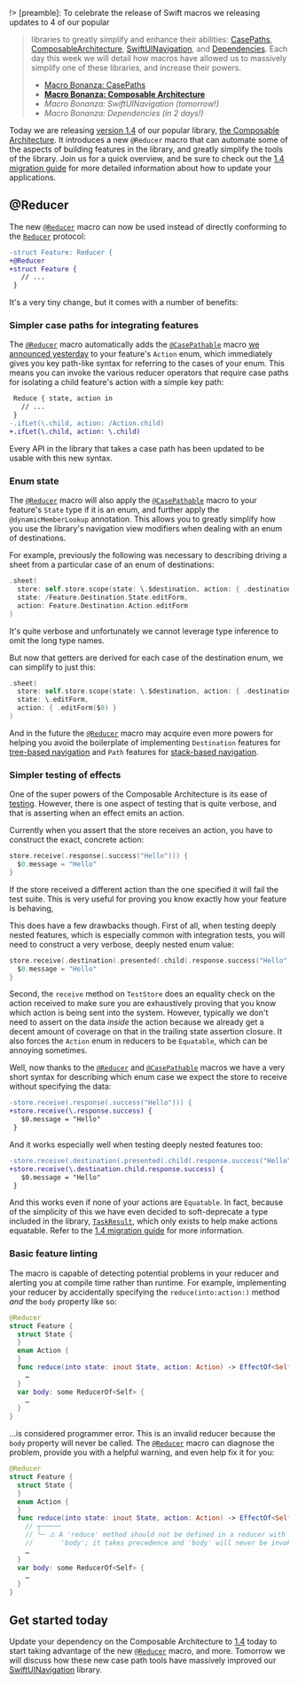 !> [preamble]: To celebrate the release of Swift macros we releasing updates to 4 of our popular 
> libraries to greatly simplify and enhance their abilities: [CasePaths][case-paths-gh], 
> [ComposableArchitecture][tca-gh], [SwiftUINavigation][sui-nav-gh], and 
> [Dependencies][dependencies-gh]. Each day this week we will detail how macros have allowed us to 
> massively simplify one of these libraries, and increase their powers.
> * [Macro Bonanza: CasePaths](/blog/posts/117-macro-bonanza-case-paths)
> * [**Macro Bonanza: Composable Architecture**](/blog/posts/118-macro-bonanza-composable-architecture)
> * _Macro Bonanza: SwiftUINavigation (tomorrow!)_
> * _Macro Bonanza: Dependencies (in 2 days!)_
> 
> [case-paths-gh]: http://github.com/pointfreeco/swift-case-paths
> [tca-gh]: http://github.com/pointfreeco/swift-composable-architecture
> [sui-nav-gh]: http://github.com/pointfreeco/swiftui-navigation
> [dependencies-gh]: http://github.com/pointfreeco/swift-dependencies

Today we are releasing [version 1.4][tca-1.4] of our popular library, [the Composable 
Architecture][tca-gh]. It introduces a new `@Reducer` macro that can automate some of the aspects 
of building features in the library, and greatly simplify the tools of the library. Join us for a 
quick overview, and be sure to check out the [1.4 migration guide][1.4-migration] for more detailed 
information about how to update your applications.

[tca-1.4]: https://github.com/pointfreeco/swift-composable-architecture/releases/tag/1.4.0
[1.4-migration]: https://pointfreeco.github.io/swift-composable-architecture/main/documentation/composablearchitecture/migratingto1.4
[case-paths-gh]: http://github.com/pointfreeco/swift-case-paths
[tca-gh]: http://github.com/pointfreeco/swift-composable-architecture
[sui-nav-gh]: http://github.com/pointfreeco/swiftui-navigation
[dependencies-gh]: http://github.com/pointfreeco/swift-dependencies

## @Reducer

The new [`@Reducer`][reducer-macro-docs] macro can now be used instead of directly conforming to
the [`Reducer`][reducer-protocol-docs] protocol:

```diff
-struct Feature: Reducer {
+@Reducer
+struct Feature {
   // ...
 }
```

It's a very tiny change, but it comes with a number of benefits:

### Simpler case paths for integrating features

The [`@Reducer`][reducer-macro-docs] macro automatically adds the 
[`@CasePathable`][casepathable-docs] macro [we announced yesterday][case-paths-bonanza-blog] to your 
feature's `Action` enum, which immediately gives you key path-like syntax for referring to the cases 
of your enum. This means you can invoke the various reducer operators that require case paths for 
isolating a child feature's action with a simple key path:

[case-paths-bonanza-blog]: /blog/posts/117-macro-bonanza-case-paths

```diff
 Reduce { state, action in 
   // ...
 }
-.ifLet(\.child, action: /Action.child)
+.ifLet(\.child, action: \.child)
```

Every API in the library that takes a case path has been updated to be usable with this new syntax.

### Enum state

The [`@Reducer`][reducer-macro-docs] macro will also apply the [`@CasePathable`][casepathable-docs] 
macro to your feature's `State` type if it is an enum, and further apply the `@dynamicMemberLookup` 
annotation. This allows you to greatly simplify how you use the library's navigation view modifiers 
when dealing with an enum of destinations.

For example, previously the following was necessary to describing driving a sheet from a particular
case of an enum of destinations:

```swift
.sheet(
  store: self.store.scope(state: \.$destination, action: { .destination($0) }),
  state: /Feature.Destination.State.editForm,
  action: Feature.Destination.Action.editForm
)
```

It's quite verbose and unfortunately we cannot leverage type inference to omit the long type names.

But now that getters are derived for each case of the destination enum, we can simplify to just 
this:

```swift
.sheet(
  store: self.store.scope(state: \.$destination, action: { .destination($0) }),
  state: \.editForm,
  action: { .editForm($0) }
)
```

And in the future the [`@Reducer`][reducer-macro-docs] macro may acquire even more powers for 
helping you avoid the boilerplate of implementing `Destination` features for 
[tree-based navigation][tree-nav-docs] and `Path` features for [stack-based navigation][stack-docs].

### Simpler testing of effects

One of the super powers of the Composable Architecture is its ease of [testing][testing-article].
However, there is one aspect of testing that is quite verbose, and that is asserting when an effect
emits an action.

Currently when you assert that the store receives an action, you have to construct the exact, 
concrete action:

```swift
store.receive(.response(.success("Hello"))) {
  $0.message = "Hello"
}
```

If the store received a different action than the one specified it will fail the test suite. This
is very useful for proving you know exactly how your feature is behaving,

This does have a few drawbacks though. First of all, when testing deeply nested features, which is 
especially common with integration tests, you will need to construct a very verbose, deeply nested 
enum value:

```swift
store.receive(.destination(.presented(.child(.response.success("Hello"))))) {
  $0.message = "Hello"
}
```

Second, the `receive` method on `TestStore` does an equality check on the action received to make
sure you are exhaustively proving that you know which action is being sent into the system. However,
typically we don't need to assert on the data _inside_ the action because we already get a decent
amount of coverage on that in the trailing state assertion closure. It also forces the `Action` enum
in reducers to be `Equatable`, which can be annoying sometimes.

Well, now thanks to the [`@Reducer`][reducer-macro-docs] and [`@CasePathable`][casepathable-docs] 
macros we have a very short syntax for describing which enum case we expect the store to receive 
without specifying the data:

```diff
-store.receive(.response(.success("Hello"))) {
+store.receive(\.response.success) {
   $0.message = "Hello"
 }
```

And it works especially well when testing deeply nested features too:

```diff
-store.receive(.destination(.presented(.child(.response.success("Hello"))))) {
+store.receive(\.destination.child.response.success) {
   $0.message = "Hello"
 }
```

And this works even if none of your actions are `Equatable`. In fact, because of the simplicity of
this we have even decided to soft-deprecate a type included in the library,
[`TaskResult`][task-result-docs], which only exists to help make actions equatable. Refer to the
[1.4 migration guide][1.4-migration] for more information.

### Basic feature linting

The macro is capable of detecting potential problems in your reducer and alerting you
at compile time rather than runtime. For example, implementing your reducer by accidentally
specifying the `reduce(into:action:)` method _and_ the `body` property like so: 

```swift
@Reducer
struct Feature {
  struct State {
  }
  enum Action {
  }
  func reduce(into state: inout State, action: Action) -> EffectOf<Self> {
    …
  }
  var body: some ReducerOf<Self> {
    …
  }
}
```

…is considered programmer error. This is an invalid reducer because the `body` property will never 
be called. The [`@Reducer`][reducer-macro-docs] macro can diagnose the problem, provide you with a 
helpful warning, and even help fix it for you:

```swift
@Reducer
struct Feature {
  struct State {
  }
  enum Action {
  }
  func reduce(into state: inout State, action: Action) -> EffectOf<Self> {
    // ┬─────
    // ╰─ ⚠️ A 'reduce' method should not be defined in a reducer with a 
    //       'body'; it takes precedence and 'body' will never be invoked.
    …
  }
  var body: some ReducerOf<Self> {
    …
  }
}
```

## Get started today

Update your dependency on the Composable Architecture to [1.4][tca-1.4] today to start taking 
advantage of the new [`@Reducer`][reducer-macro-docs] macro, and more. Tomorrow we will discuss how 
these new case path tools have massively improved our [SwiftUINavigation][sui-nav-gh] library. 

[tca-1.4]: https://github.com/pointfreeco/swift-composable-architecture/releases/tag/1.4.0
[reducer-macro-docs]: todo
[reducer-protocol-docs]: https://pointfreeco.github.io/swift-composable-architecture/main/documentation/composablearchitecture/reducer
[tree-nav-docs]: https://pointfreeco.github.io/swift-composable-architecture/main/documentation/composablearchitecture/treebasednavigation
[stack-docs]: https://pointfreeco.github.io/swift-composable-architecture/main/documentation/composablearchitecture/stackbasednavigation
[sui-nav-gh]: https://github.com/pointfreeco/swiftui-navigation 
[testing-article]: https://pointfreeco.github.io/swift-composable-architecture/main/documentation/composablearchitecture/testing
[1.4-migration]: https://pointfreeco.github.io/swift-composable-architecture/main/documentation/composablearchitecture/migratingto1.4
[task-result-docs]: https://pointfreeco.github.io/swift-composable-architecture/main/documentation/composablearchitecture/taskresult
[casepathable-docs]: https://pointfreeco.github.io/swift-case-paths/main/documentation/casepaths/swift59
